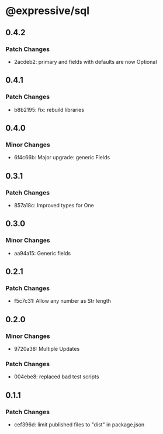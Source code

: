 # @expressive/sql

## 0.4.2

### Patch Changes

- 2acdeb2: primary and fields with defaults are now Optional

## 0.4.1

### Patch Changes

- b8b2195: fix: rebuild libraries

## 0.4.0

### Minor Changes

- 6f4c66b: Major upgrade: generic Fields

## 0.3.1

### Patch Changes

- 857a18c: Improved types for One

## 0.3.0

### Minor Changes

- aa94a15: Generic fields

## 0.2.1

### Patch Changes

- f5c7c31: Allow any number as Str length

## 0.2.0

### Minor Changes

- 9720a38: Multiple Updates

### Patch Changes

- 004ebe8: replaced bad test scripts

## 0.1.1

### Patch Changes

- cef396d: limit published files to "dist" in package.json
